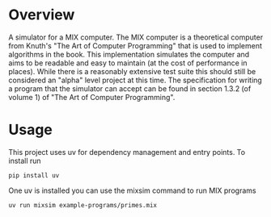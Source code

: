 # Overview
A simulator for a MIX computer. The MIX computer is a theoretical computer from Knuth's "The Art
of Computer Programming" that is used to implement algorithms in the book. This implementation
simulates the computer and aims to be readable and easy to maintain (at the cost of performance in places).
While there is a reasonably extensive test suite this should still be considered an "alpha" level project
at this time. The specification for writing a program that the simulator can accept can be found in
section 1.3.2 (of volume 1) of "The Art of Computer Programming".

# Usage
This project uses uv for dependency management and entry points. To install run

    pip install uv

One uv is installed you can use the mixsim command to run MIX programs

    uv run mixsim example-programs/primes.mix
